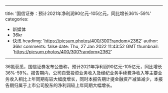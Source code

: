 
---
title: '国信证券：预计2021年净利润90亿元-105亿元，同比增长36%-59%'
categories: 
 - 新媒体
 - 36kr
 - 快讯
headimg: 'https://picsum.photos/400/300?random=2362'
author: 36kr
comments: false
date: Thu, 27 Jan 2022 11:43:52 GMT
thumbnail: 'https://picsum.photos/400/300?random=2362'
---

<div>   
36氪获悉，国信证券发布公告称，预计2021年净利润90亿元-105亿元，同比增长36%-59%。报告期内，公司自营投资业务收入及经纪业务手续费净收入等主要业务收入相比上年同期有较大幅度增长，同时本报告期计提金融资产减值减少，本报告期归属于上市公司股东的净利润较上年同期大幅增长。  
</div>
            